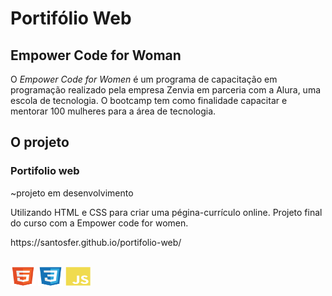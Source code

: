 # Portifólio Web

<h2>Empower Code for Woman</h2>
<p>O <em>Empower Code for Women</em> é um programa de capacitação em programação realizado pela empresa Zenvia em parceria com a Alura, uma escola de tecnologia. O bootcamp tem como finalidade capacitar e mentorar 100 mulheres para a área de tecnologia.</p>

##

<h2>O projeto</h2>
<h3>Portifolio web</h3>
<p>~projeto em desenvolvimento</p>
<p>Utilizando HTML e CSS para criar uma pégina-currículo online. Projeto final do curso com a Empower code for women.</p>
<p>https://santosfer.github.io/portifolio-web/</p>

<div style="display: inline_block"><br>
<img align="center" alt="Fer-HTML" height="30" width="40" src="https://raw.githubusercontent.com/devicons/devicon/master/icons/html5/html5-original.svg">
<img align="center" alt="Fer-CSS" height="30" width="40" src="https://raw.githubusercontent.com/devicons/devicon/master/icons/css3/css3-original.svg">
<img align="center" alt="Fer-Js" height="30" width="40" src="https://raw.githubusercontent.com/devicons/devicon/master/icons/javascript/javascript-plain.svg">
</div>
